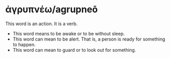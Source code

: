 # ἀγρυπνέω/agrupneō

This word is an action. It is a verb. 

* This word means to be awake or to be without sleep.
* This word can mean to be alert. That is, a person is ready for something to happen. 
* This word can mean to guard or to look out for something.
